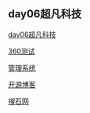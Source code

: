 ## day06超凡科技
<a href="https://leihuangjia.github.io/day06超凡科技/html/超凡科技.html">day06超凡科技</a>

<a href="https://leihuangjia.github.io/day08/html/360.html">360测试</a>

<a href="https://leihuangjia.github.io/day10/html/%E7%AE%A1%E7%90%86%E7%B3%BB%E7%BB%9F.html">管理系统</a>

<a href="https://leihuangjia.github.io/day14/html/%E5%BC%80%E6%BA%90%E5%8D%9A%E5%AE%A2.html">开源博客</a>

<a href="https://leihuangjia.github.io/%E6%90%9C%E7%9F%B3%E7%BD%91/html/%E6%90%9C%E7%9F%B3%E7%BD%91.html">搜石网</a>

